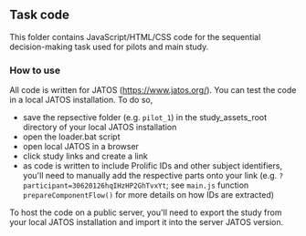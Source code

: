## Task code

This folder contains JavaScript/HTML/CSS code for the sequential decision-making task used for pilots and main study.

### How to use
All code is written for JATOS (https://www.jatos.org/). You can test the code in a local JATOS installation. To do so, 
- save the repsective folder (e.g. `pilot_1`) in the study_assets_root directory of your local JATOS installation
- open the loader.bat script
- open local JATOS in a browser
- click study links and create a link
- as code is written to include Prolific IDs and other subject identifiers, you'll need to manually add the respective parts onto your link (e.g. `?participant=30620126hqIHzHP2GhTvxYt`; see `main.js` function `prepareComponentFlow()` for more details on how IDs are extracted)

To host the code on a public server, you'll need to export the study from your local JATOS installation and import it into the server JATOS version. 